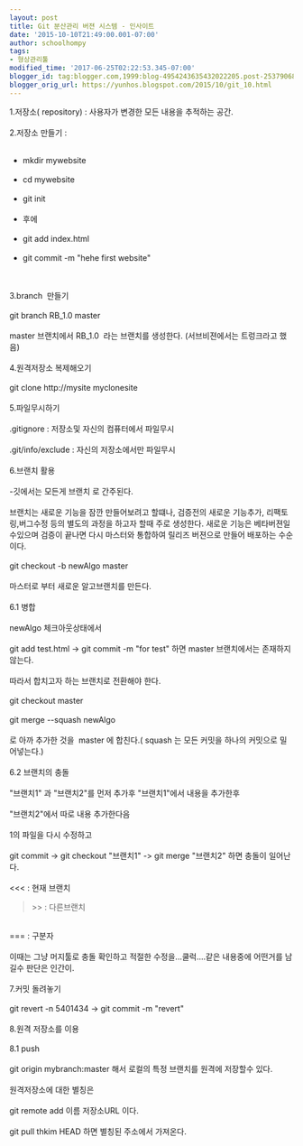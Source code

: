 ```yaml
---
layout: post
title: Git 분산관리 버젼 시스템 - 인사이트
date: '2015-10-10T21:49:00.001-07:00'
author: schoolhompy
tags:
- 형상관리툴
modified_time: '2017-06-25T02:22:53.345-07:00'
blogger_id: tag:blogger.com,1999:blog-4954243635432022205.post-2537906867708337462
blogger_orig_url: https://yunhos.blogspot.com/2015/10/git_10.html
---
```


1.저장소( repository) : 사용자가 변경한 모든 내용을 추적하는 공간.<br/><br/>2.저장소 만들기 :<br/><ul><br/>	<li>mkdir mywebsite</li><br/>	<li>cd mywebsite</li><br/>	<li>git init</li><br/>	<li>후에</li><br/>	<li>git add index.html</li><br/>	<li>git commit -m "hehe first website"</li><br/></ul><br/>3.branch  만들기<br/><br/>git branch RB_1.0 master<br/><br/>master 브랜치에서 RB_1.0  라는 브랜치를 생성한다. (서브비젼에서는 트렁크라고 했음)<br/><br/>4.원격저장소 복제해오기<br/><br/>git clone http://mysite myclonesite<br/><br/>5.파일무시하기<br/><br/>.gitignore : 저장소및 자신의 컴퓨터에서 파일무시<br/><br/>.git/info/exclude : 자신의 저장소에서만 파일무시<br/><br/>6.브랜치 활용<br/><br/>-깃에서는 모든게 브랜치 로 간주된다.<br/><br/>브랜치는 새로운 기능을 잠깐 만들어보려고 할떄나, 검증전의 새로운 기능추가, 리팩토링,버그수정 등의 별도의 과정을 하고자 할때 주로 생성한다. 새로운 기능은 베타버젼일수있으며 검증이 끝나면 다시 마스터와 통합하여 릴리즈 버젼으로 만들어 배포하는 수순이다.<br/><br/>git checkout -b newAlgo master<br/><br/>마스터로 부터 새로운 알고브랜치를 만든다.<br/><br/>6.1 병합<br/><br/>newAlgo 체크아웃상태에서<br/><br/>git add test.html -&gt; git commit -m "for test" 하면 master 브랜치에서는 존재하지않는다.<br/><br/>따라서 합치고자 하는 브랜치로 전환해야 한다.<br/><br/>git checkout master<br/><br/>git merge --squash newAlgo<br/><br/>로 아까 추가한 것을  master 에 합친다.( squash 는 모든 커밋을 하나의 커밋으로 밀어넣는다.)<br/><br/>6.2 브랜치의 충돌<br/><br/>"브랜치1" 과 "브랜치2"를 먼저 추가후 "브랜치1"에서 내용을 추가한후<br/><br/>"브랜치2"에서 따로 내용 추가한다음<br/><br/>1의 파일을 다시 수정하고<br/><br/>git commit -&gt; git checkout "브랜치1" -&gt; git merge "브랜치2" 하면 충돌이 일어난다.<br/><br/>&lt;&lt;&lt; : 현재 브랜치<br/><blockquote>&gt;&gt; : 다른브랜치</blockquote><br/>=== : 구분자<br/><br/>이때는 그냥 머지툴로 충돌 확인하고 적절한 수정을...쿨럭....같은 내용중에 어떤거를 남길수 판단은 인간이.<br/><br/>7.커밋 돌려놓기<br/><br/>git revert -n 5401434 -&gt; git commit -m "revert"<br/><br/>8.원격 저장소를 이용<br/><br/>8.1 push<br/><br/>git origin mybranch:master 해서 로컬의 특정 브랜치를 원격에 저장할수 있다.<br/><br/>원격저장소에 대한 별칭은<br/><br/>git remote add 이름 저장소URL 이다.<br/><br/>git pull thkim HEAD 하면 별칭된 주소에서 가져온다.